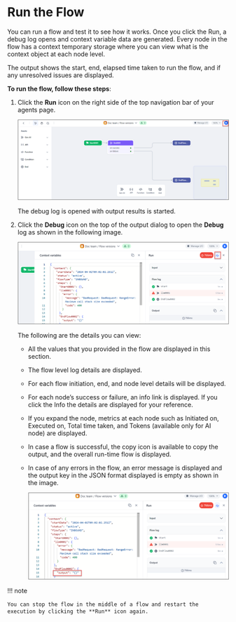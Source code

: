 # Run the Flow

You can run a flow and test it to see how it works. Once you click the Run, a debug log opens and context variable data are generated. Every node in the flow has a context temporary storage where you can view what is the context object at each node level.

The output shows the start, end, elapsed time taken to run the flow, and if any unresolved issues are displayed.

**To run the flow, follow these steps**:

1. Click the **Run** icon on the right side of the top navigation bar of your agents page.

    <img src="../images/run-the-flow.png" alt="Run the Flow" title="Run the Flow" style="border: 1px solid gray; zoom:80%;">

    The debug log is opened with output results is started.

1. Click the **Debug** icon on the top of the output dialog to open the **Debug** log as shown in the following image.

    <img src="../images/debug-icon.png" alt="Debug Icon" title="Debug Icon" style="border: 1px solid gray; zoom:80%;">

    The following are the details you can view:


    * All the values that you provided in the flow are displayed in this section.


    * The flow level log details are displayed.


    * For each flow initiation, end, and node level details will be displayed.


    * For each node’s success or failure, an info link is displayed. If you click the Info the details are displayed for your reference.


    * If you expand the node, metrics at each node such as Initiated on, Executed on, Total time taken, and Tokens (available only for AI node) are displayed.


    * In case a flow is successful, the copy icon is available to copy the output, and the overall run-time flow is displayed.


    * In case of any errors in the flow, an error message is displayed and the output key in the JSON format displayed is empty as shown in the image.

        <img src="../images/error-in-the-debug-report.png" alt="Error in the Debug Report" title="Error in the Debug Report" style="border: 1px solid gray; zoom:80%;">

!!! note

    You can stop the flow in the middle of a flow and restart the execution by clicking the **Run** icon again.
